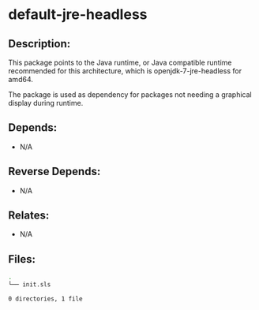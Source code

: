 # default-jre-headless

## Description:

This package points to the Java runtime, or Java compatible runtime recommended for this architecture, which is openjdk-7-jre-headless for amd64.

The package is used as dependency for packages not needing a graphical display during runtime.

## Depends:

  -  N/A

## Reverse Depends:

  -  N/A

## Relates:

  -  N/A

## Files:

```bash
.
└── init.sls

0 directories, 1 file
```
